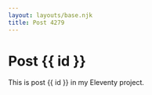 ```yaml
---
layout: layouts/base.njk
title: Post 4279
---
```


# Post {{ id }}

This is post {{ id }} in my Eleventy project.
